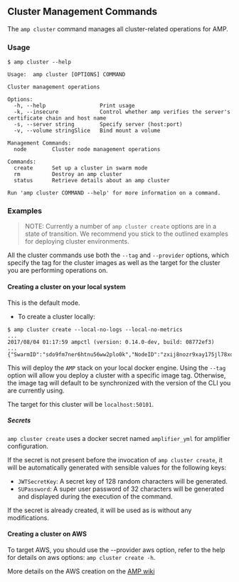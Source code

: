## Cluster Management Commands

The `amp cluster` command manages all cluster-related operations for AMP.

### Usage

```
$ amp cluster --help

Usage:  amp cluster [OPTIONS] COMMAND

Cluster management operations

Options:
  -h, --help                 Print usage
  -k, --insecure             Control whether amp verifies the server's certificate chain and host name
  -s, --server string        Specify server (host:port)
  -v, --volume stringSlice   Bind mount a volume

Management Commands:
  node        Cluster node management operations

Commands:
  create      Set up a cluster in swarm mode
  rm          Destroy an amp cluster
  status      Retrieve details about an amp cluster

Run 'amp cluster COMMAND --help' for more information on a command.
```

### Examples

>NOTE: Currently a number of `amp cluster create` options are in a state of transition.
We recommend you stick to the outlined examples for deploying cluster environments.

All the cluster commands use both the `--tag` and `--provider` options, which specify the tag for
the cluster images as well as the target for the cluster you are performing operations on.

#### Creating a cluster on your local system

This is the default mode.

* To create a cluster locally:
```
$ amp cluster create --local-no-logs --local-no-metrics
...
2017/08/04 01:17:59 ampctl (version: 0.14.0-dev, build: 08772ef3)
...
{"SwarmID":"sdo9fm7ner6htnu56ww2plo0k","NodeID":"zxij8nozr9xay175jl78xdafu"}

```
This will deploy the `AMP` stack on your local docker engine.
Using the `--tag` option will allow you deploy a cluster with a specific image tag.
Otherwise, the image tag will default to be synchronized with the version of the CLI you are currently using.

The target for this cluster will be `localhost:50101`.

##### Secrets

`amp cluster create` uses a docker secret named `amplifier_yml` for amplifier configuration.

If the secret is not present before the invocation of `amp cluster create`, it will be automatically generated with sensible values for the following keys:
- `JWTSecretKey`: A secret key of 128 random characters will be generated.
- `SUPassword`: A super user password of 32 characters will be generated and displayed during the execution of the command.

If the secret is already created, it will be used as is without any modifications.

#### Creating a cluster on AWS

To target AWS, you should use the --provider aws option, refer to the help for details on aws options: `amp cluster create -h`.

More details on the AWS creation on the [AMP wiki](https://github.com/appcelerator/amp/wiki/AMP-Clusters-deployment-on-AWS)
